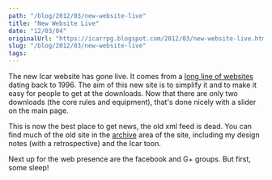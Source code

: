 ```yaml
---
path: "/blog/2012/03/new-website-live"
title: "New Website Live"
date: "12/03/04"
originalUrl: "https://icarrpg.blogspot.com/2012/03/new-website-live.html"
slug: "/blog/2012/03/new-website-live"
tags:
---
```

The new Icar website has gone live. It comes from a [long line of websites](http://www.icar.co.uk/archive/pagehistory.php) dating back to 1996. The aim of this new site is to simplify it and to make it easy for people to get at the downloads. Now that there are only two downloads (the core rules and equipment), that's done nicely with a slider on the main page.  

This is now the best place to get news, the old xml feed is dead. You can find much of the old site in the [archive](http://www.icar.co.uk/archive) area of the site, including my design notes (with a retrospective) and the Icar toon.  

Next up for the web presence are the facebook and G+ groups. But first, some sleep!